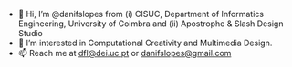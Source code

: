 - 👋 Hi, I’m @danifslopes from (i) CISUC, Department of Informatics Engineering, University of Coimbra and (ii) Apostrophe & Slash Design Studio
- 👀 I’m interested in Computational Creativity and Multimedia Design.
- 📫 Reach me at dfl@dei.uc.pt or danifslopes@gmail.com
